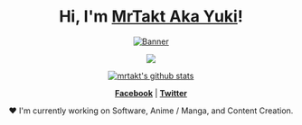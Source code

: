<h1 align="center">Hi, I'm <a href="https://github.com/mrtakt">MrTakt Aka Yuki</a>!</h1>
<p align="center">
  <a href="https://www.facebook.com/yukisubagja"><img src="https://media.tenor.com/GMNAT6dcdZoAAAAC/takina-inoue-lycoris-recoil.gif" alt="Banner"></a>
</p>

<p align="center">
    <img src="https://lanyard.kyrie25.me/api/481499705885327360" />
</p>
<p align="center">
  <a href="https://github.com/mrtakt"><img src="https://github-readme-stats.vercel.app/api?username=mrtakt&hide_border=true&show_icons=true" alt="mrtakt's github stats"></a>
</p>

<p align="center">
  <strong><a href="https://facebook.com/yukisubagja">Facebook</a></strong> |
  <strong><a href="https://twitter.com/extrasabar">Twitter</a></strong>
</p>

<p align="center">❤ I'm currently working on Software, Anime / Manga, and Content Creation.</p>

<!--
Here are some ideas to get you started:

- 🔭 I’m currently working on ...
- 🌱 I’m currently learning ...
- 👯 I’m looking to collaborate on ...
- 🤔 I’m looking for help with ...
- 💬 Ask me about ...
- 📫 How to reach me: ...
- 😄 Pronouns: ...
- ⚡ Fun fact: ...
-->
